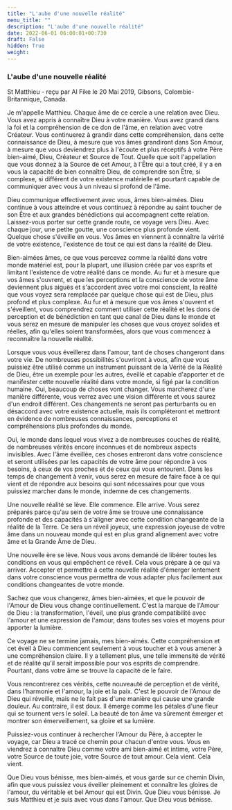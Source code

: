 ```yaml
---
title: "L'aube d'une nouvelle réalité"
menu_title: ""
description: "L'aube d'une nouvelle réalité"
date: 2022-06-01 06:00:01+00:730
draft: False
hidden: True
weight:
---
```

### L'aube d'une nouvelle réalité

St Matthieu - reçu par Al Fike le 20 Mai 2019, Gibsons, Colombie-Britannique, Canada.

Je m'appelle Matthieu. Chaque âme de ce cercle a une relation avec Dieu. Vous avez appris à connaître Dieu à votre manière. Vous avez grandi dans la foi et la compréhension de ce don de l'âme, en relation avec votre Créateur. Vous continuerez à grandir dans cette compréhension, dans cette connaissance de Dieu, à mesure que vos âmes grandiront dans Son Amour, à mesure que vous deviendrez plus à l'écoute et plus réceptifs à votre Père bien-aimé, Dieu, Créateur et Source de Tout. Quelle que soit l'appellation que vous donnez à la Source de cet Amour, à l'Être qui a tout créé, il y a en vous la capacité de bien connaître Dieu, de comprendre son Être, si complexe, si différent de votre existence matérielle et pourtant capable de communiquer avec vous à un niveau si profond de l'âme.

Dieu communique effectivement avec vous, âmes bien-aimées. Dieu continue à vous atteindre et vous continuez à répondre au saint toucher de son Être et aux grandes bénédictions qui accompagnent cette relation. Laissez-vous porter sur cette grande route, ce voyage vers Dieu. Avec chaque jour, une petite goutte, une conscience plus profonde vient. Quelque chose s'éveille en vous. Vos âmes en viennent à connaître la vérité de votre existence, l'existence de tout ce qui est dans la réalité de Dieu.

Bien-aimées âmes, ce que vous percevez comme la réalité dans votre monde matériel est, pour la plupart, une illusion créée par vos esprits et limitant l'existence de votre réalité dans ce monde. Au fur et à mesure que vos âmes s'ouvrent, et que les perceptions et la conscience de votre âme deviennent plus aiguës et s'accordent avec votre moi conscient, la réalité que vous voyez sera remplacée par quelque chose qui est de Dieu, plus profond et plus complexe. Au fur et à mesure que vos âmes s'ouvrent et s'éveillent, vous comprendrez comment utiliser cette réalité et les dons de perception et de bénédiction en tant que canal de Dieu dans le monde et vous serez en mesure de manipuler les choses que vous croyez solides et réelles, afin qu'elles soient transformées, alors que vous commencez à reconnaître la nouvelle réalité.

Lorsque vous vous éveillerez dans l'amour, tant de choses changeront dans votre vie. De nombreuses possibilités s'ouvriront à vous, afin que vous puissiez être utilisé comme un instrument puissant de la Vérité de la Réalité de Dieu, être un exemple pour les autres, éveillé et capable d'apporter et de manifester cette nouvelle réalité dans votre monde, si figé par la condition humaine. Oui, beaucoup de choses vont changer. Vous marcherez d'une manière différente, vous verrez avec une vision différente et vous saurez d'un endroit différent. Ces changements ne seront pas perturbants ou en désaccord avec votre existence actuelle, mais ils compléteront et mettront en évidence de nombreuses connaissances, perceptions et compréhensions plus profondes du monde.

Oui, le monde dans lequel vous vivez a de nombreuses couches de réalité, de nombreuses vérités encore inconnues et de nombreux aspects invisibles. Avec l'âme éveillée, ces choses entreront dans votre conscience et seront utilisées par les capacités de votre âme pour répondre à vos besoins, à ceux de vos proches et de ceux qui vous entourent. Dans les temps de changement à venir, vous serez en mesure de faire face à ce qui vient et de répondre aux besoins qui sont nécessaires pour que vous puissiez marcher dans le monde, indemne de ces changements.

Une nouvelle réalité se lève. Elle commence. Elle arrive. Vous serez préparés parce qu'au sein de votre âme se trouve une connaissance profonde et des capacités à s'aligner avec cette condition changeante de la réalité de la Terre. Ce sera un réveil joyeux, une expression joyeuse de votre âme dans un nouveau monde qui est en plus grand alignement avec votre âme et la Grande Âme de Dieu.

Une nouvelle ère se lève. Nous vous avons demandé de libérer toutes les conditions en vous qui empêchent ce réveil. Cela vous prépare à ce qui va arriver. Accepter et permettre à cette nouvelle réalité d'émerger lentement dans votre conscience vous permettra de vous adapter plus facilement aux conditions changeantes de votre monde.

Sachez que vous changerez, âmes bien-aimées, et que le pouvoir de l'Amour de Dieu vous change continuellement. C'est la marque de l'Amour de Dieu : la transformation, l'éveil, une plus grande compatibilité avec l'amour et une expression de l'amour, dans toutes ses voies et moyens pour apporter la lumière.

Ce voyage ne se termine jamais, mes bien-aimés. Cette compréhension et cet éveil à Dieu commencent seulement à vous toucher et à vous amener à une compréhension claire. Il y a tellement plus, une telle immensité de vérité et de réalité qu'il serait impossible pour vos esprits de comprendre. Pourtant, dans votre âme se trouve la capacité de le faire.

Vous rencontrerez ces vérités, cette nouveauté de perception et de vérité, dans l'harmonie et l'amour, la joie et la paix. C'est le pouvoir de l'Amour de Dieu qui réveille, mais ne le fait pas d'une manière qui cause une grande douleur. Au contraire, il est doux. Il émerge comme les pétales d'une fleur qui se tournent vers le soleil. La beauté de ton âme va sûrement émerger et montrer son émerveillement, sa gloire et sa lumière.

Puissiez-vous continuer à rechercher l'Amour du Père, à accepter le voyage, car Dieu a tracé ce chemin pour chacun d'entre vous. Vous en viendrez à connaître Dieu comme votre ami bien-aimé et intime, votre Père, votre Source de toute joie, votre Source de tout amour. Cela vient. Cela vient.

Que Dieu vous bénisse, mes bien-aimés, et vous garde sur ce chemin Divin, afin que vous puissiez vous éveiller pleinement et connaître les gloires de l'amour, du véritable et bel Amour qui est Divin. Que Dieu vous bénisse. Je suis Matthieu et je suis avec vous dans l'amour. Que Dieu vous bénisse.
